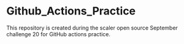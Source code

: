 # Github_Actions_Practice
This repository is created during the scaler open source September challenge 20 for GitHub actions practice.
